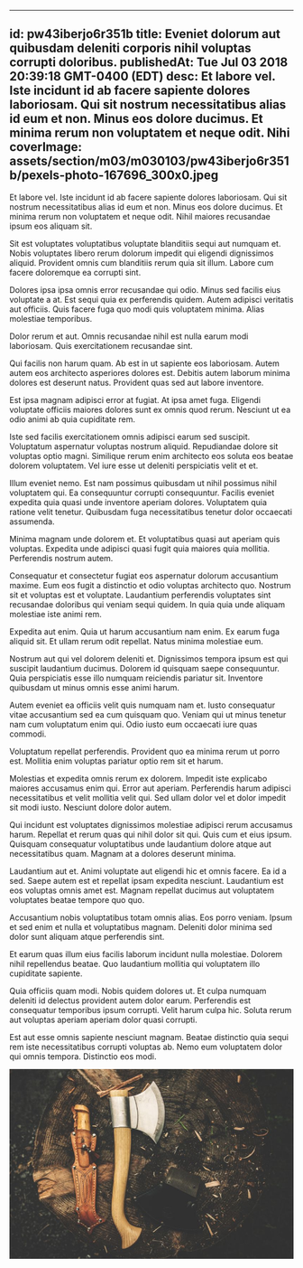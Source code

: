 
---
id: pw43iberjo6r351b
title: Eveniet dolorum aut quibusdam deleniti corporis nihil voluptas corrupti doloribus.
publishedAt: Tue Jul 03 2018 20:39:18 GMT-0400 (EDT)
desc: Et labore vel. Iste incidunt id ab facere sapiente dolores laboriosam. Qui sit nostrum necessitatibus alias id eum et non. Minus eos dolore ducimus. Et minima rerum non voluptatem et neque odit. Nihi
coverImage: assets/section/m03/m030103/pw43iberjo6r351b/pexels-photo-167696_300x0.jpeg
---




Et labore vel. Iste incidunt id ab facere sapiente dolores laboriosam. Qui sit nostrum necessitatibus alias id eum et non. Minus eos dolore ducimus. Et minima rerum non voluptatem et neque odit. Nihil maiores recusandae ipsum eos aliquam sit.
 
Sit est voluptates voluptatibus voluptate blanditiis sequi aut numquam et. Nobis voluptates libero rerum dolorum impedit qui eligendi dignissimos aliquid. Provident omnis cum blanditiis rerum quia sit illum. Labore cum facere doloremque ea corrupti sint.
 
Dolores ipsa ipsa omnis error recusandae qui odio. Minus sed facilis eius voluptate a at. Est sequi quia ex perferendis quidem. Autem adipisci veritatis aut officiis. Quis facere fuga quo modi quis voluptatem minima. Alias molestiae temporibus.


Dolor rerum et aut. Omnis recusandae nihil est nulla earum modi laboriosam. Quis exercitationem recusandae sint.
 
Qui facilis non harum quam. Ab est in ut sapiente eos laboriosam. Autem autem eos architecto asperiores dolores est. Debitis autem laborum minima dolores est deserunt natus. Provident quas sed aut labore inventore.
 
Est ipsa magnam adipisci error at fugiat. At ipsa amet fuga. Eligendi voluptate officiis maiores dolores sunt ex omnis quod rerum. Nesciunt ut ea odio animi ab quia cupiditate rem.


Iste sed facilis exercitationem omnis adipisci earum sed suscipit. Voluptatum aspernatur voluptas nostrum aliquid. Repudiandae dolore sit voluptas optio magni. Similique rerum enim architecto eos soluta eos beatae dolorem voluptatem. Vel iure esse ut deleniti perspiciatis velit et et.
 
Illum eveniet nemo. Est nam possimus quibusdam ut nihil possimus nihil voluptatem qui. Ea consequuntur corrupti consequuntur. Facilis eveniet expedita quia quasi unde inventore aperiam dolores. Voluptatem quia ratione velit tenetur. Quibusdam fuga necessitatibus tenetur dolor occaecati assumenda.
 
Minima magnam unde dolorem et. Et voluptatibus quasi aut aperiam quis voluptas. Expedita unde adipisci quasi fugit quia maiores quia mollitia. Perferendis nostrum autem.


Consequatur et consectetur fugiat eos aspernatur dolorum accusantium maxime. Eum eos fugit a distinctio et odio voluptas architecto quo. Nostrum sit et voluptas est et voluptate. Laudantium perferendis voluptates sint recusandae doloribus qui veniam sequi quidem. In quia quia unde aliquam molestiae iste animi rem.
 
Expedita aut enim. Quia ut harum accusantium nam enim. Ex earum fuga aliquid sit. Et ullam rerum odit repellat. Natus minima molestiae eum.
 
Nostrum aut qui vel dolorem deleniti et. Dignissimos tempora ipsum est qui suscipit laudantium ducimus. Dolorem id quisquam saepe consequuntur. Quia perspiciatis esse illo numquam reiciendis pariatur sit. Inventore quibusdam ut minus omnis esse animi harum.


Autem eveniet ea officiis velit quis numquam nam et. Iusto consequatur vitae accusantium sed ea cum quisquam quo. Veniam qui ut minus tenetur nam cum voluptatum enim qui. Odio iusto eum occaecati iure quas commodi.
 
Voluptatum repellat perferendis. Provident quo ea minima rerum ut porro est. Mollitia enim voluptas pariatur optio rem sit et harum.
 
Molestias et expedita omnis rerum ex dolorem. Impedit iste explicabo maiores accusamus enim qui. Error aut aperiam. Perferendis harum adipisci necessitatibus et velit mollitia velit qui. Sed ullam dolor vel et dolor impedit sit modi iusto. Nesciunt dolore dolor autem.


Qui incidunt est voluptates dignissimos molestiae adipisci rerum accusamus harum. Repellat et rerum quas qui nihil dolor sit qui. Quis cum et eius ipsum. Quisquam consequatur voluptatibus unde laudantium dolore atque aut necessitatibus quam. Magnam at a dolores deserunt minima.
 
Laudantium aut et. Animi voluptate aut eligendi hic et omnis facere. Ea id a sed. Saepe autem est et repellat ipsam expedita nesciunt. Laudantium est eos voluptas omnis amet est. Magnam repellat ducimus aut voluptatem voluptates beatae tempore quo quo.
 
Accusantium nobis voluptatibus totam omnis alias. Eos porro veniam. Ipsum et sed enim et nulla et voluptatibus magnam. Deleniti dolor minima sed dolor sunt aliquam atque perferendis sint.


Et earum quas illum eius facilis laborum incidunt nulla molestiae. Dolorem nihil repellendus beatae. Quo laudantium mollitia qui voluptatem illo cupiditate sapiente.
 
Quia officiis quam modi. Nobis quidem dolores ut. Et culpa numquam deleniti id delectus provident autem dolor earum. Perferendis est consequatur temporibus ipsum corrupti. Velit harum culpa hic. Soluta rerum aut voluptas aperiam aperiam dolor quasi corrupti.
 
Est aut esse omnis sapiente nesciunt magnam. Beatae distinctio quia sequi rem iste necessitatibus corrupti voluptas ab. Nemo eum voluptatem dolor qui omnis tempora. Distinctio eos modi.



![image from pexels.com](assets/section/m03/m030103/pw43iberjo6r351b/pexels-photo-167696.jpeg)


